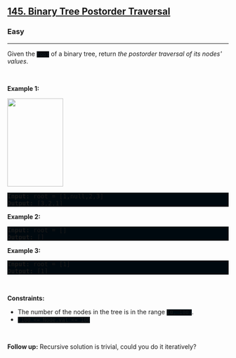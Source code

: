<h2><a href="https://leetcode.com/problems/binary-tree-postorder-traversal/">145. Binary Tree Postorder Traversal</a></h2><h3>Easy</h3><hr><div><p>Given the <code style="background: rgb(0, 9, 15) !important;">root</code> of a&nbsp;binary tree, return <em>the postorder traversal of its nodes' values</em>.</p>

<p>&nbsp;</p>
<p><strong class="example">Example 1:</strong></p>
<img alt="" src="https://assets.leetcode.com/uploads/2020/08/28/pre1.jpg" style="width: 127px; height: 200px;">
<pre style="background: rgb(0, 9, 15) !important;"><strong>Input:</strong> root = [1,null,2,3]
<strong>Output:</strong> [3,2,1]
</pre>

<p><strong class="example">Example 2:</strong></p>

<pre style="background: rgb(0, 9, 15) !important;"><strong>Input:</strong> root = []
<strong>Output:</strong> []
</pre>

<p><strong class="example">Example 3:</strong></p>

<pre style="background: rgb(0, 9, 15) !important;"><strong>Input:</strong> root = [1]
<strong>Output:</strong> [1]
</pre>

<p>&nbsp;</p>
<p><strong>Constraints:</strong></p>

<ul>
	<li>The number of the nodes in the tree is in the range <code style="background: rgb(0, 9, 15) !important;">[0, 100]</code>.</li>
	<li><code style="background: rgb(0, 9, 15) !important;">-100 &lt;= Node.val &lt;= 100</code></li>
</ul>

<p>&nbsp;</p>
<strong>Follow up:</strong> Recursive solution is trivial, could you do it iteratively?</div>